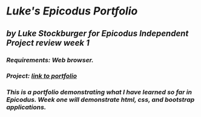 # _Luke's Epicodus Portfolio_

## _by Luke Stockburger for Epicodus Independent Project review week 1_

### _Requirements: Web browser._

### _Project: [link to portfolio](https://lstockburg.github.io/portfolio)_

### _This is a portfolio demonstrating what I have learned so far in Epicodus. Week one will demonstrate html, css, and bootstrap applications._
